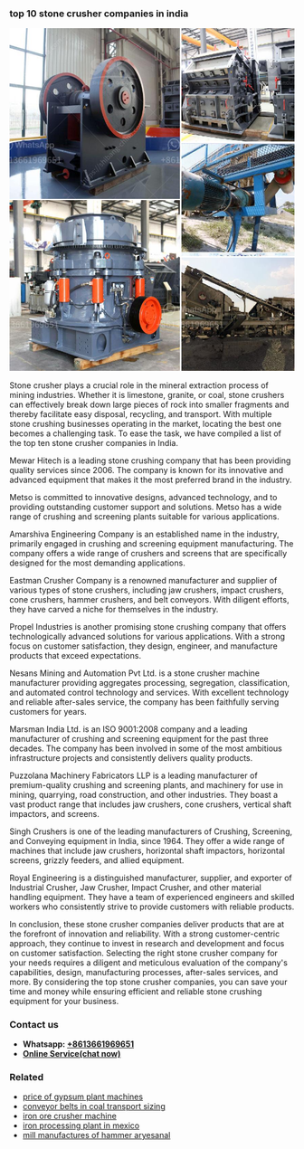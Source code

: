 <h3>top 10 stone crusher companies in india</h3><img src='1702950618.jpg' alt=''><p>Stone crusher plays a crucial role in the mineral extraction process of mining industries. Whether it is limestone, granite, or coal, stone crushers can effectively break down large pieces of rock into smaller fragments and thereby facilitate easy disposal, recycling, and transport. With multiple stone crushing businesses operating in the market, locating the best one becomes a challenging task. To ease the task, we have compiled a list of the top ten stone crusher companies in India.</p><p>Mewar Hitech is a leading stone crushing company that has been providing quality services since 2006. The company is known for its innovative and advanced equipment that makes it the most preferred brand in the industry.</p><p>Metso is committed to innovative designs, advanced technology, and to providing outstanding customer support and solutions. Metso has a wide range of crushing and screening plants suitable for various applications.</p><p>Amarshiva Engineering Company is an established name in the industry, primarily engaged in crushing and screening equipment manufacturing. The company offers a wide range of crushers and screens that are specifically designed for the most demanding applications.</p><p>Eastman Crusher Company is a renowned manufacturer and supplier of various types of stone crushers, including jaw crushers, impact crushers, cone crushers, hammer crushers, and belt conveyors. With diligent efforts, they have carved a niche for themselves in the industry.</p><p>Propel Industries is another promising stone crushing company that offers technologically advanced solutions for various applications. With a strong focus on customer satisfaction, they design, engineer, and manufacture products that exceed expectations.</p><p>Nesans Mining and Automation Pvt Ltd. is a stone crusher machine manufacturer providing aggregates processing, segregation, classification, and automated control technology and services. With excellent technology and reliable after-sales service, the company has been faithfully serving customers for years.</p><p>Marsman India Ltd. is an ISO 9001:2008 company and a leading manufacturer of crushing and screening equipment for the past three decades. The company has been involved in some of the most ambitious infrastructure projects and consistently delivers quality products.</p><p>Puzzolana Machinery Fabricators LLP is a leading manufacturer of premium-quality crushing and screening plants, and machinery for use in mining, quarrying, road construction, and other industries. They boast a vast product range that includes jaw crushers, cone crushers, vertical shaft impactors, and screens.</p><p>Singh Crushers is one of the leading manufacturers of Crushing, Screening, and Conveying equipment in India, since 1964. They offer a wide range of machines that include jaw crushers, horizontal shaft impactors, horizontal screens, grizzly feeders, and allied equipment.</p><p>Royal Engineering is a distinguished manufacturer, supplier, and exporter of Industrial Crusher, Jaw Crusher, Impact Crusher, and other material handling equipment. They have a team of experienced engineers and skilled workers who consistently strive to provide customers with reliable products.</p><p>In conclusion, these stone crusher companies deliver products that are at the forefront of innovation and reliability. With a strong customer-centric approach, they continue to invest in research and development and focus on customer satisfaction. Selecting the right stone crusher company for your needs requires a diligent and meticulous evaluation of the company's capabilities, design, manufacturing processes, after-sales services, and more. By considering the top stone crusher companies, you can save your time and money while ensuring efficient and reliable stone crushing equipment for your business.</p><h3>Contact us</h3><ul><li><strong>Whatsapp:&nbsp;<a href="https://wa.me/8613661969651">+8613661969651</a></strong></li><li><a href="https://swt.shibang-china.com/?git&amp;zhl&amp;top 10 stone crusher companies in india"><strong>Online Service(chat now)</strong></a></li></ul><h3>Related</h3><ul><li><a href='price of gypsum plant machines.md'>price of gypsum plant machines</a></li><li><a href='conveyor belts in coal transport sizing.md'>conveyor belts in coal transport sizing</a></li><li><a href='iron ore crusher machine.md'>iron ore crusher machine</a></li><li><a href='iron processing plant in mexico.md'>iron processing plant in mexico</a></li><li><a href='mill manufactures of hammer aryesanal.md'>mill manufactures of hammer aryesanal</a></li></ul>